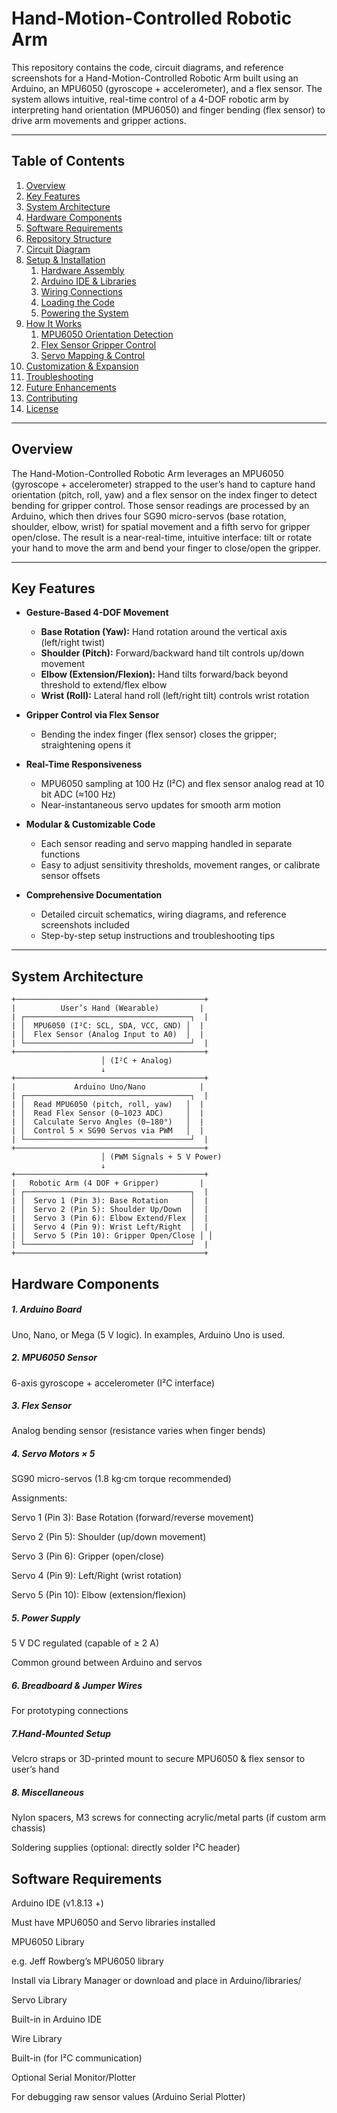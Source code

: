 # Hand-Motion-Controlled Robotic Arm

This repository contains the code, circuit diagrams, and reference screenshots for a Hand-Motion-Controlled Robotic Arm built using an Arduino, an MPU6050 (gyroscope + accelerometer), and a flex sensor. The system allows intuitive, real-time control of a 4-DOF robotic arm by interpreting hand orientation (MPU6050) and finger bending (flex sensor) to drive arm movements and gripper actions.

---

## Table of Contents

1. [Overview](#overview)  
2. [Key Features](#key-features)  
3. [System Architecture](#system-architecture)  
4. [Hardware Components](#hardware-components)  
5. [Software Requirements](#software-requirements)  
6. [Repository Structure](#repository-structure)  
7. [Circuit Diagram](#circuit-diagram)  
8. [Setup & Installation](#setup--installation)  
   1. [Hardware Assembly](#hardware-assembly)  
   2. [Ardu​ino IDE & Libraries](#arduino-ide--libraries)  
   3. [Wiring Connections](#wiring-connections)  
   4. [Loading the Code](#loading-the-code)  
   5. [Powering the System](#powering-the-system)  
9. [How It Works](#how-it-works)  
   1. [MPU6050 Orientation Detection](#mpu6050-orientation-detection)  
   2. [Flex Sensor Gripper Control](#flex-sensor-gripper-control)  
   3. [Servo Mapping & Control](#servo-mapping--control)  
10. [Customization & Expansion](#customization--expansion)  
11. [Troubleshooting](#troubleshooting)  
12. [Future Enhancements](#future-enhancements)  
13. [Contributing](#contributing)  
14. [License](#license)  

---

## Overview

The Hand-Motion-Controlled Robotic Arm leverages an MPU6050 (gyroscope + accelerometer) strapped to the user’s hand to capture hand orientation (pitch, roll, yaw) and a flex sensor on the index finger to detect bending for gripper control. Those sensor readings are processed by an Arduino, which then drives four SG90 micro-servos (base rotation, shoulder, elbow, wrist) for spatial movement and a fifth servo for gripper open/close. The result is a near-real-time, intuitive interface: tilt or rotate your hand to move the arm and bend your finger to close/open the gripper.

---

## Key Features

- **Gesture-Based 4-DOF Movement**  
  - **Base Rotation (Yaw):** Hand rotation around the vertical axis (left/right twist)  
  - **Shoulder (Pitch):** Forward/backward hand tilt controls up/down movement  
  - **Elbow (Extension/Flexion):** Hand tilts forward/back beyond threshold to extend/flex elbow  
  - **Wrist (Roll):** Lateral hand roll (left/right tilt) controls wrist rotation  

- **Gripper Control via Flex Sensor**  
  - Bending the index finger (flex sensor) closes the gripper; straightening opens it  

- **Real-Time Responsiveness**  
  - MPU6050 sampling at 100 Hz (I²C) and flex sensor analog read at 10 bit ADC (≈100 Hz)  
  - Near-instantaneous servo updates for smooth arm motion  

- **Modular & Customizable Code**  
  - Each sensor reading and servo mapping handled in separate functions  
  - Easy to adjust sensitivity thresholds, movement ranges, or calibrate sensor offsets  

- **Comprehensive Documentation**  
  - Detailed circuit schematics, wiring diagrams, and reference screenshots included  
  - Step-by-step setup instructions and troubleshooting tips  

---

## System Architecture

```plaintext
+──────────────────────────────────────────+
|          User’s Hand (Wearable)         |
| ┌─────────────────────────────────────┐  |
| │  MPU6050 (I²C: SCL, SDA, VCC, GND) │  |
| │  Flex Sensor (Analog Input to A0)  │  |
| └─────────────────────────────────────┘  |
+──────────────────────────────────────────+
                    │ (I²C + Analog)
                    ↓
+──────────────────────────────────────────+
|             Arduino Uno/Nano            |
| ┌─────────────────────────────────────┐  |
| │  Read MPU6050 (pitch, roll, yaw)   │  |
| │  Read Flex Sensor (0–1023 ADC)     │  |
| │  Calculate Servo Angles (0–180°)   │  |
| │  Control 5 × SG90 Servos via PWM   │  |
| └─────────────────────────────────────┘  |
+──────────────────────────────────────────+
                    │ (PWM Signals + 5 V Power)
                    ↓
+──────────────────────────────────────────+
|   Robotic Arm (4 DOF + Gripper)         |
| ┌─────────────────────────────────────┐  |
| │  Servo 1 (Pin 3): Base Rotation     │  |
| │  Servo 2 (Pin 5): Shoulder Up/Down  │  |
| │  Servo 3 (Pin 6): Elbow Extend/Flex │  |
| │  Servo 4 (Pin 9): Wrist Left/Right  │  |
| │  Servo 5 (Pin 10): Gripper Open/Close │ │
| └─────────────────────────────────────┘  |
+──────────────────────────────────────────+
```

## Hardware Components
##### 1. Arduino Board

Uno, Nano, or Mega (5 V logic). In examples, Arduino Uno is used.

##### 2. MPU6050 Sensor

6-axis gyroscope + accelerometer (I²C interface)

##### 3. Flex Sensor

Analog bending sensor (resistance varies when finger bends)

##### 4. Servo Motors × 5

SG90 micro-servos (1.8 kg·cm torque recommended)

Assignments:

Servo 1 (Pin 3): Base Rotation (forward/reverse movement)

Servo 2 (Pin 5): Shoulder (up/down movement)

Servo 3 (Pin 6): Gripper (open/close)

Servo 4 (Pin 9): Left/Right (wrist rotation)

Servo 5 (Pin 10): Elbow (extension/flexion)

##### 5. Power Supply

5 V DC regulated (capable of ≥ 2 A)

Common ground between Arduino and servos

##### 6. Breadboard & Jumper Wires

For prototyping connections

##### 7.Hand-Mounted Setup

Velcro straps or 3D-printed mount to secure MPU6050 & flex sensor to user’s hand

##### 8. Miscellaneous

Nylon spacers, M3 screws for connecting acrylic/metal parts (if custom arm chassis)

Soldering supplies (optional: directly solder I²C header)

## Software Requirements
Arduino IDE (v1.8.13 +)

Must have MPU6050 and Servo libraries installed

MPU6050 Library

e.g. Jeff Rowberg’s MPU6050 library

Install via Library Manager or download and place in Arduino/libraries/

Servo Library

Built-in in Arduino IDE

Wire Library

Built-in (for I²C communication)

Optional Serial Monitor/Plotter

For debugging raw sensor values (Arduino Serial Plotter)



